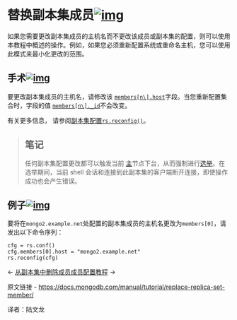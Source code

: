 # 替换副本集成员[![img](https://www.mongodb.com/docs/manual/assets/link.svg)](https://www.mongodb.com/docs/manual/tutorial/replace-replica-set-member/#replace-a-replica-set-member)

如果您需要更改副本集成员的主机名而不更改该成员或副本集的配置，则可以使用本教程中概述的操作。例如，如果您必须重新配置系统或重命名主机，您可以使用此模式来最小化更改的范围。

## 手术[![img](https://www.mongodb.com/docs/manual/assets/link.svg)](https://www.mongodb.com/docs/manual/tutorial/replace-replica-set-member/#operation)

要更改副本集成员的主机名，请修改该 [`members[n\].host`](https://www.mongodb.com/docs/manual/reference/replica-configuration/#mongodb-rsconf-rsconf.members-n-.host)字段。当您重新配置集合时，字段的值 [`members[n\]._id`](https://www.mongodb.com/docs/manual/reference/replica-configuration/#mongodb-rsconf-rsconf.members-n-._id)不会改变。

有关更多信息， 请参阅[副本集配置](https://www.mongodb.com/docs/manual/reference/replica-configuration/)[`rs.reconfig()`](https://www.mongodb.com/docs/manual/reference/method/rs.reconfig/#mongodb-method-rs.reconfig)。



>## 笔记
>
>任何副本集配置更改都可以触发当前 [主](https://www.mongodb.com/docs/manual/reference/glossary/#std-term-primary)节点下台，从而强制进行[选举](https://www.mongodb.com/docs/manual/core/replica-set-elections/#std-label-replica-set-elections)。在选举期间，当前 shell 会话和连接到此副本集的客户端断开连接，即使操作成功也会产生错误。



## 例子[![img](https://www.mongodb.com/docs/manual/assets/link.svg)](https://www.mongodb.com/docs/manual/tutorial/replace-replica-set-member/#example)

要将在`mongo2.example.net`处配置的副本集成员的主机名更改为`members[0]`，请发出以下命令序列：

```
cfg = rs.conf()
cfg.members[0].host = "mongo2.example.net"
rs.reconfig(cfg)
```



←  [从副本集中删除成员](https://www.mongodb.com/docs/manual/tutorial/remove-replica-set-member/)[成员配置教程](https://www.mongodb.com/docs/manual/administration/replica-set-member-configuration/) →

原文链接 - https://docs.mongodb.com/manual/tutorial/replace-replica-set-member/

译者：陆文龙
